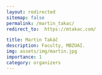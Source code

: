 ```yaml
---
layout: redirected
sitemap: false
permalink: /martin_takac/
redirect_to:  https://mtakac.com/

title: Martin Takáč
description: Faculty, MBZUAI.
img: assets/img/martin.jpg
importance: 1
category: organizers
---
```

